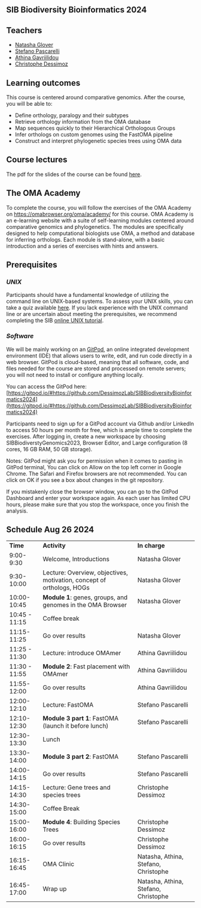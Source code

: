 ## SIB Biodiversity Bioinformatics 2024


## Teachers

* [Natasha Glover](https://lab.dessimoz.org/people/natasha_glover)
* [Stefano Pascarelli](mailto:Stefano.Pascarelli@unil.ch)
* [Athina Gavriilidou](mailto:athina.gavriilidou@unil.ch)
* [Christophe Dessimoz](https://lab.dessimoz.org/people/yannis_nevers)


## Learning outcomes

This course is centered around comparative genomics. After the course, you will be able to:

* Define orthology, paralogy and their subtypes
* Retrieve orthology information from the OMA database
* Map sequences quickly to their Hierarchical Orthologous Groups
* Infer orthologs on custom genomes using the FastOMA pipeline
* Construct and interpret phylogenetic species trees using OMA data

## Course lectures

The pdf for the slides of the course can be found [here](https://github.com/DessimozLab/SIBBiodiversityBioinformatics2023/blob/b905b11c92d06be967a7fca4aa4389f8bf78ed02/Biodiversity%20bioinformatics%202023.pdf).

## The OMA Academy

To complete the course, you will follow the exercises of the OMA Academy on https://omabrowser.org/oma/academy/ for this course. OMA Academy is an e-learning website with a suite of self-learning modules centered around comparative genomics and phylogenetics. The modules are specifically designed to help computational biologists use OMA, a method and database for inferring orthologs. Each module is stand-alone, with a basic introduction and a series of exercises with hints and answers.


## Prerequisites


### _UNIX_

Participants should have a fundamental knowledge of utilizing the command line on UNIX-based systems. To assess your UNIX skills, you can take a quiz available [here](https://docs.google.com/forms/d/e/1FAIpQLSd2BEWeOKLbIRGBT_aDEGPce1FOaVYBbhBiaqcaHoBKNB27MQ/viewform?usp=sf_link). If you lack experience with the UNIX command line or are uncertain about meeting the prerequisites, we recommend completing the SIB [online UNIX tutorial](https://edu.sib.swiss/pluginfile.php/2878/mod_resource/content/4/couselab-html/content.html). 


### _Software_

We will be mainly working on an [GitPod](https://gitpod.io/), an online integrated development environment (IDE) that allows users to write, edit, and run code directly in a web browser. GitPod is cloud-based, meaning that all software, code, and files needed for the course are stored and processed on remote servers; you will not need to install or configure anything locally.

You can access the GitPod here: [https://gitpod.io/#https://github.com/DessimozLab/SIBBiodiversityBioinformatics2024](https://gitpod.io/#https://github.com/DessimozLab/SIBBiodiversityBioinformatics2024) 

Participants need to sign up for a GitPod account via Github and/or LinkedIn to access 50 hours per month for free, which is ample time to complete the exercises. After logging in, create a new workspace by choosing SIBBiodiverstyGenomics2023, Browser Editor, and Large configuration (8 cores, 16 GB RAM, 50 GB storage). 

Notes: 
GitPod might ask you for permission when it comes to pasting in GitPod terminal, You can click on Allow on the top left corner in Google Chrome. The Safari and Firefox browsers are not recommended. 
You can click on OK if you see a box about changes in the git repository.

If you mistakenly close the browser window, you can go to the GitPod Dashboard and enter your workspace again.
As each user has limited CPU hours, please make sure that you stop the workspace, once you finish the analysis.   


## Schedule Aug 26 2024 


<table>
  <tr>
   <td><strong>Time</strong>
   </td>
   <td><strong>Activity</strong>
   </td>
   <td><strong>In charge</strong>
   </td>
  </tr>
  <tr>
   <td>9:00-9:30
   </td>
   <td>Welcome, Introductions
   </td>
   <td>Natasha Glover
   </td>
  </tr>
  <tr>
   <td>9:30-10:00
   </td>
   <td>Lecture: Overview, objectives, motivation, concept of orthologs, HOGs
   </td>
   <td>Natasha Glover
   </td>
  </tr>
  <tr>
   <td>10:00-10:45
   </td>
   <td><strong>Module 1</strong>: genes, groups, and genomes in the OMA Browser 
   </td>
   <td>Natasha Glover
   </td>
  </tr>
  <tr>
   <td>10:45 - 11:15
   </td>
   <td>Coffee break
   </td>
   <td>
   </td>
  </tr>
  <tr>
   <td>11:15-11:25
   </td>
   <td>Go over results
   </td>
   <td>Natasha Glover
   </td>
  </tr>
  <tr>
   <td>11:25 - 11:30
   </td>
   <td>Lecture: introduce OMAmer
   </td>
   <td>Athina Gavriilidou
   </td>
  </tr>
  <tr>
   <td>11:30 - 11:55
   </td>
   <td><strong>Module 2</strong>: Fast placement with OMAmer 
   </td>
   <td>Athina Gavriilidou
   </td>
  </tr>
  <tr>
   <td>11:55-12:00
   </td>
   <td>Go over results
   </td>
   <td>Athina Gavriilidou
   </td>
  </tr>
  <tr>
   <td>12:00-12:10
   </td>
   <td>Lecture: FastOMA
   </td>
   <td>Stefano Pascarelli
   </td>
  </tr>
  <tr>
   <td>12:10-12:30
   </td>
   <td><strong>Module 3 part 1</strong>: FastOMA (launch it before lunch)
   </td>
   <td>Stefano Pascarelli
   </td>
  </tr>
  <tr>
   <td>12:30-13:30
   </td>
   <td>Lunch
   </td>
   <td>
   </td>
  </tr>
  <tr>
   <td>13:30-14:00 
   </td>
   <td><strong>Module 3 part 2</strong>: FastOMA
   </td>
   <td>Stefano Pascarelli
   </td>
  </tr>
  <tr>
   <td>14:00-14:15
   </td>
   <td>Go over results
   </td>
   <td>Stefano Pascarelli
   </td>
  </tr>
  <tr>
   <td>14:15-14:30
   </td>
   <td>Lecture: Gene trees and species trees
   </td>
   <td>Christophe Dessimoz
   </td>
  </tr>
  <tr>
   <td>14:30-15:00
   </td>
   <td>Coffee Break 
   </td>
   <td>
   </td>
  </tr>
  <tr>
   <td>15:00-16:00
   </td>
   <td><strong>Module 4</strong>: Building Species Trees 
   </td>
   <td>Christophe Dessimoz
   </td>
  </tr>
  <tr>
   <td>16:00-16:15
   </td>
   <td>Go over results
   </td>
   <td>Christophe Dessimoz
   </td>
  </tr>
  <tr>
   <td>16:15-16:45
   </td>
   <td>OMA Clinic
   </td>
   <td>Natasha, Athina, Stefano, Christophe
   </td>
  </tr>
  <tr>
   <td>16:45-17:00
   </td>
   <td>Wrap up
   </td>
   <td>Natasha, Athina, Stefano, Christophe
   </td>
  </tr>
</table>


